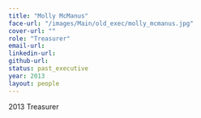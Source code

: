 ```yaml
---
title: "Molly McManus"
face-url: "/images/Main/old_exec/molly_mcmanus.jpg"
cover-url: ""
role: "Treasurer"
email-url:
linkedin-url:
github-url:
status: past_executive
year: 2013
layout: people
---
```

2013 Treasurer

